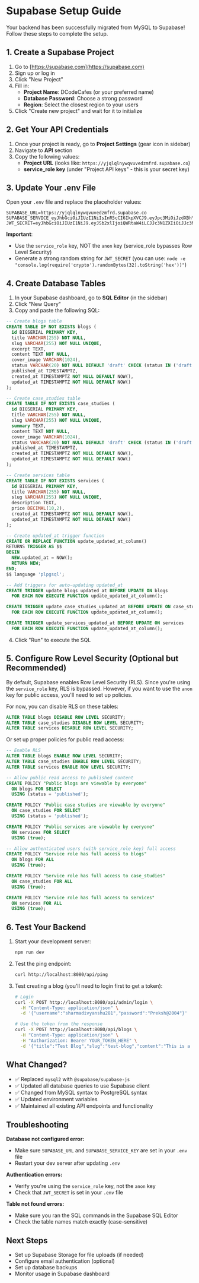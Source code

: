 # Supabase Setup Guide

Your backend has been successfully migrated from MySQL to Supabase! Follow these steps to complete the setup.

## 1. Create a Supabase Project

1. Go to [https://supabase.com](https://supabase.com)
2. Sign up or log in
3. Click "New Project"
4. Fill in:
   - **Project Name**: DCodeCafes (or your preferred name)
   - **Database Password**: Choose a strong password
   - **Region**: Select the closest region to your users
5. Click "Create new project" and wait for it to initialize

## 2. Get Your API Credentials

1. Once your project is ready, go to **Project Settings** (gear icon in sidebar)
2. Navigate to **API** section
3. Copy the following values:
   - **Project URL** (looks like: `https://yjqlqlnywqvuvedzmfrd.supabase.co`)
   - **service_role key** (under "Project API keys" - this is your secret key)

## 3. Update Your .env File

Open your `.env` file and replace the placeholder values:

```env
SUPABASE_URL=https://yjqlqlnywqvuvedzmfrd.supabase.co
SUPABASE_SERVICE_eyJhbGciOiJIUzI1NiIsInR5cCI6IkpXVCJ9.eyJpc3MiOiJzdXBhYmFzZSIsInJlZiI6InlqcWxxbG55d3F2dXZlZHptZnJkIiwicm9sZSI6InNlcnZpY2Vfcm9sZSIsImlhdCI6MTc2MDY5MDYyNSwiZXhwIjoyMDc2MjY2NjI1fQ.5jPguos694N7AFTccHUhRuTddn9wqA2HVHXwOKhMP8k
JWT_SECRET=eyJhbGciOiJIUzI1NiJ9.eyJSb2xlIjoiQWRtaW4iLCJJc3N1ZXIiOiJJc3N1ZXIiLCJVc2VybmFtZSI6IkphdmFJblVzZSIsImV4cCI6MTc2MDcyNTQzMCwiaWF0IjoxNzYwNzI1NDMwfQ.zk9UeNOzIhzIMl2jEQK0XegAjjSUgRqcJroKekVXeDI

```

**Important**: 
- Use the `service_role` key, NOT the `anon` key (service_role bypasses Row Level Security)
- Generate a strong random string for `JWT_SECRET` (you can use: `node -e "console.log(require('crypto').randomBytes(32).toString('hex'))"`)

## 4. Create Database Tables

1. In your Supabase dashboard, go to **SQL Editor** (in the sidebar)
2. Click "New Query"
3. Copy and paste the following SQL:

```sql
-- Create blogs table
CREATE TABLE IF NOT EXISTS blogs (
  id BIGSERIAL PRIMARY KEY,
  title VARCHAR(255) NOT NULL,
  slug VARCHAR(255) NOT NULL UNIQUE,
  excerpt TEXT,
  content TEXT NOT NULL,
  cover_image VARCHAR(1024),
  status VARCHAR(20) NOT NULL DEFAULT 'draft' CHECK (status IN ('draft', 'published')),
  published_at TIMESTAMPTZ,
  created_at TIMESTAMPTZ NOT NULL DEFAULT NOW(),
  updated_at TIMESTAMPTZ NOT NULL DEFAULT NOW()
);

-- Create case_studies table
CREATE TABLE IF NOT EXISTS case_studies (
  id BIGSERIAL PRIMARY KEY,
  title VARCHAR(255) NOT NULL,
  slug VARCHAR(255) NOT NULL UNIQUE,
  summary TEXT,
  content TEXT NOT NULL,
  cover_image VARCHAR(1024),
  status VARCHAR(20) NOT NULL DEFAULT 'draft' CHECK (status IN ('draft', 'published')),
  published_at TIMESTAMPTZ,
  created_at TIMESTAMPTZ NOT NULL DEFAULT NOW(),
  updated_at TIMESTAMPTZ NOT NULL DEFAULT NOW()
);

-- Create services table
CREATE TABLE IF NOT EXISTS services (
  id BIGSERIAL PRIMARY KEY,
  title VARCHAR(255) NOT NULL,
  slug VARCHAR(255) NOT NULL UNIQUE,
  description TEXT,
  price DECIMAL(10,2),
  created_at TIMESTAMPTZ NOT NULL DEFAULT NOW(),
  updated_at TIMESTAMPTZ NOT NULL DEFAULT NOW()
);

-- Create updated_at trigger function
CREATE OR REPLACE FUNCTION update_updated_at_column()
RETURNS TRIGGER AS $$
BEGIN
  NEW.updated_at = NOW();
  RETURN NEW;
END;
$$ language 'plpgsql';

-- Add triggers for auto-updating updated_at
CREATE TRIGGER update_blogs_updated_at BEFORE UPDATE ON blogs
  FOR EACH ROW EXECUTE FUNCTION update_updated_at_column();

CREATE TRIGGER update_case_studies_updated_at BEFORE UPDATE ON case_studies
  FOR EACH ROW EXECUTE FUNCTION update_updated_at_column();

CREATE TRIGGER update_services_updated_at BEFORE UPDATE ON services
  FOR EACH ROW EXECUTE FUNCTION update_updated_at_column();
```

4. Click "Run" to execute the SQL

## 5. Configure Row Level Security (Optional but Recommended)

By default, Supabase enables Row Level Security (RLS). Since you're using the `service_role` key, RLS is bypassed. However, if you want to use the `anon` key for public access, you'll need to set up policies.

For now, you can disable RLS on these tables:

```sql
ALTER TABLE blogs DISABLE ROW LEVEL SECURITY;
ALTER TABLE case_studies DISABLE ROW LEVEL SECURITY;
ALTER TABLE services DISABLE ROW LEVEL SECURITY;
```

Or set up proper policies for public read access:

```sql
-- Enable RLS
ALTER TABLE blogs ENABLE ROW LEVEL SECURITY;
ALTER TABLE case_studies ENABLE ROW LEVEL SECURITY;
ALTER TABLE services ENABLE ROW LEVEL SECURITY;

-- Allow public read access to published content
CREATE POLICY "Public blogs are viewable by everyone"
  ON blogs FOR SELECT
  USING (status = 'published');

CREATE POLICY "Public case studies are viewable by everyone"
  ON case_studies FOR SELECT
  USING (status = 'published');

CREATE POLICY "Public services are viewable by everyone"
  ON services FOR SELECT
  USING (true);

-- Allow authenticated users (with service_role key) full access
CREATE POLICY "Service role has full access to blogs"
  ON blogs FOR ALL
  USING (true);

CREATE POLICY "Service role has full access to case_studies"
  ON case_studies FOR ALL
  USING (true);

CREATE POLICY "Service role has full access to services"
  ON services FOR ALL
  USING (true);
```

## 6. Test Your Backend

1. Start your development server:
   ```bash
   npm run dev
   ```

2. Test the ping endpoint:
   ```bash
   curl http://localhost:8080/api/ping
   ```

3. Test creating a blog (you'll need to login first to get a token):
   ```bash
   # Login
   curl -X POST http://localhost:8080/api/admin/login \
     -H "Content-Type: application/json" \
     -d '{"username":"sharmadivyanshu281","password":"Preksh@2004"}'

   # Use the token from the response
   curl -X POST http://localhost:8080/api/blogs \
     -H "Content-Type: application/json" \
     -H "Authorization: Bearer YOUR_TOKEN_HERE" \
     -d '{"title":"Test Blog","slug":"test-blog","content":"This is a test"}'
   ```

## What Changed?

- ✅ Replaced `mysql2` with `@supabase/supabase-js`
- ✅ Updated all database queries to use Supabase client
- ✅ Changed from MySQL syntax to PostgreSQL syntax
- ✅ Updated environment variables
- ✅ Maintained all existing API endpoints and functionality

## Troubleshooting

**Database not configured error:**
- Make sure `SUPABASE_URL` and `SUPABASE_SERVICE_KEY` are set in your `.env` file
- Restart your dev server after updating `.env`

**Authentication errors:**
- Verify you're using the `service_role` key, not the `anon` key
- Check that `JWT_SECRET` is set in your `.env` file

**Table not found errors:**
- Make sure you ran the SQL commands in the Supabase SQL Editor
- Check the table names match exactly (case-sensitive)

## Next Steps

- Set up Supabase Storage for file uploads (if needed)
- Configure email authentication (optional)
- Set up database backups
- Monitor usage in Supabase dashboard
